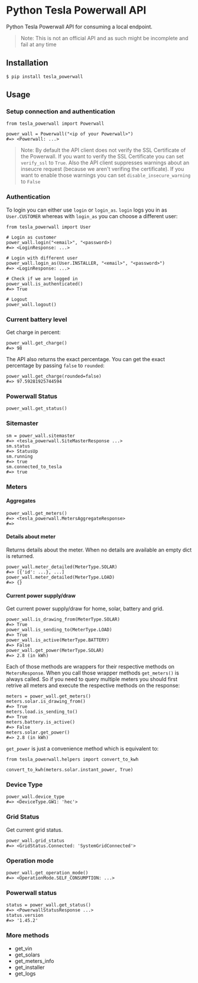 # Python Tesla Powerwall API

Python Tesla Powerwall API for consuming a local endpoint.

> Note: This is not an official API and as such might be incomplete and fail at any time

## Installation

```
$ pip install tesla_powerwall
```

## Usage

### Setup connection and authentication

```python3
from tesla_powerwall import Powerwall

power_wall = Powerwall("<ip of your Powerwall>")
#=> <Powerwall: ...>
```

> Note: By default the API client does not verify the SSL Certificate of the Powerwall. If you want to verify the SSL Certificate you can set `verify_ssl` to `True`.
> Also the API client suppresses warnings about an inseucre request (because we aren't verifing the certificate). If you want to enable those warnings you can set `disable_insecure_warning` to `False`

### Authentication

To login you can either use `login` or `login_as`. `login` logs you in as `User.CUSTOMER` whereas with `login_as` you can choose a different user:

```python3
from tesla_powerwall import User

# Login as customer
power_wall.login("<email>", "<password>)
#=> <LoginResponse: ...>

# Login with different user
power_wall.login_as(User.INSTALLER, "<email>", "<password>")
#=> <LoginResponse: ...>

# Check if we are logged in 
power_wall.is_authenticated()
#=> True

# Logout
power_wall.logout()
```

### Current battery level

Get charge in percent:

```python3
power_wall.get_charge()
#=> 98
```

The API also returns the exact percentage. You can get the exact percentage by passing `false` to `rounded`:

```python3
power_wall.get_charge(rounded=false)
#=> 97.59281925744594
```

### Powerwall Status

```python3
power_wall.get_status()
```

### Sitemaster

```python3
sm = power_wall.sitemaster 
#=> <tesla_powerwall.SiteMasterResponse ...>
sm.status 
#=> StatusUp
sm.running
#=> true
sm.connected_to_tesla
#=> true
```

### Meters

#### Aggregates


```python3 
power_wall.get_meters()
#=> <tesla_powerwall.MetersAggregateResponse>
#=> 
```

#### Details about meter

Returns details about the meter. When no details are available an empty dict is returned.

```python3
power_wall.meter_detailed(MeterType.SOLAR)
#=> [{'id': ...}, ...]
power_wall.meter_detailed(MeterType.LOAD)
#=> {}
```

#### Current power supply/draw

Get current power supply/draw for home, solar, battery and grid. 

```python3
power_wall.is_drawing_from(MeterType.SOLAR)
#=> True
power_wall.is_sending_to(MeterType.LOAD)
#=> True
power_wall.is_active(MeterType.BATTERY)
#=> False
power_wall.get_power(MeterType.SOLAR)
#=> 2.8 (in kWh)
```

Each of those methods are wrappers for their respective methods on `MetersResponse`. When you call those wrapper methods `get_meters()` is always called. So if you need to query multiple meters you should first retrive all meters and execute the respective methods on the response:

```python3
meters = power_wall.get_meters()
meters.solar.is_drawing_from()
#=> True
meters.load.is_sending_to()
#=> True
meters.battery.is_active()
#=> False
meters.solar.get_power()
#=> 2.8 (in kWh)
```

`get_power` is just a convenience method which is equivalent to:

```python3
from tesla_powerwall.helpers import convert_to_kwh

convert_to_kwh(meters.solar.instant_power, True)
```

### Device Type

```python3
power_wall.device_type
#=> <DeviceType.GW1: 'hec'>
```

### Grid Status

Get current grid status. 

```python3
power_wall.grid_status
#=> <GridStatus.Connected: 'SystemGridConnected'>
```

### Operation mode

```python3
power_wall.get_operation_mode()
#=> <OperationMode.SELF_CONSUMPTION: ...>
```

### Powerwall status

```python3
status = power_wall.get_status()
#=> <PowerwallStatusResponse ...>
status.version
#=> '1.45.2'
```

### More methods

* get_vin
* get_solars
* get_meters_info
* get_installer
* get_logs